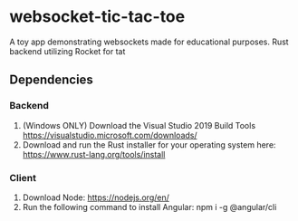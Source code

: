 # websocket-tic-tac-toe
A toy app demonstrating websockets made for educational purposes. Rust backend utilizing Rocket for tat


## Dependencies

### Backend 
1. (Windows ONLY) Download the Visual Studio 2019 Build Tools https://visualstudio.microsoft.com/downloads/
2. Download and run the Rust installer for your operating system here: https://www.rust-lang.org/tools/install

### Client
1. Download Node: https://nodejs.org/en/
2. Run the following command to install Angular: npm i -g @angular/cli 